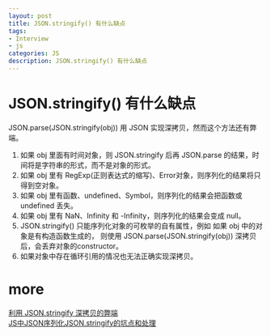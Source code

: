 ```yaml
---
layout: post
title: JSON.stringify() 有什么缺点
tags:
- Interview
- js
categories: JS
description: JSON.stringify() 有什么缺点
---
```


# JSON.stringify() 有什么缺点

JSON.parse(JSON.stringify(obj)) 用 JSON 实现深拷贝，然而这个方法还有弊端。

1. 如果 obj 里面有时间对象，则 JSON.stringify 后再 JSON.parse 的结果，时间将是字符串的形式，而不是对象的形式。  
2. 如果 obj 里有 RegExp(正则表达式的缩写)、Error对象，则序列化的结果将只得到空对象。  
3. 如果 obj 里有函数、undefined、Symbol，则序列化的结果会把函数或 undefined 丢失。  
4. 如果 obj 里有 NaN、Infinity 和 -Infinity，则序列化的结果会变成 null。  
5. JSON.stringify() 只能序列化对象的可枚举的自有属性，例如 如果 obj 中的对象是有构造函数生成的， 则使用 JSON.parse(JSON.stringify(obj)) 深拷贝后，会丢弃对象的constructor。  
6. 如果对象中存在循环引用的情况也无法正确实现深拷贝。  

# more


[利用 JSON.stringify 深拷贝的弊端](http://www.taodudu.cc/news/show-3403780.html?action=onClick)   
[JS中JSON序列化JSON.stringify的坑点和处理](https://blog.csdn.net/jason_renyu/article/details/123640102)  